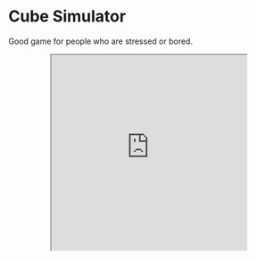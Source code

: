 <html lang="{{ site.lang | default: "en-US" }}">
  <head>
    <meta name="viewport" content="width=device-width, initial-scale=1">
    <meta charset="utf-8">
	<link rel="stylesheet" href="{{ site.baseurl }}/cube/cube.css">
  </head>
  <body>
<h1>Cube Simulator</h1>
<p>Good game for people who are stressed or bored.</p>
    <p style="text-align: center;"><iframe style="margin: auto; width: 350px; height: 350px; overflow: hidden;" src="https:html-online.com/demo/css3-cube/" width="400" height="400" scrolling="no">Iframes not supported</iframe></p>
